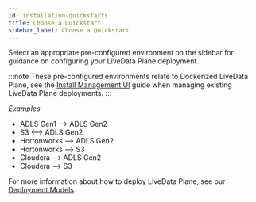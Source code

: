 ```yaml
---
id: installation-quickstarts
title: Choose a Quickstart
sidebar_label: Choose a Quickstart
---
```


Select an appropriate pre-configured environment on the sidebar for guidance on configuring your LiveData Plane deployment.

:::note
These pre-configured environments relate to Dockerized LiveData Plane, see the [Install Management UI](./install-ui.md) guide when managing existing LiveData Plane deployments.
:::

_Examples_

* ADLS Gen1 --> ADLS Gen2
* S3 <--> ADLS Gen2
* Hortonworks --> ADLS Gen2
* Hortonworks --> S3
* Cloudera --> ADLS Gen2
* Cloudera --> S3

For more information about how to deploy LiveData Plane, see our [Deployment Models](../../product-concepts/deployment_models.md).
